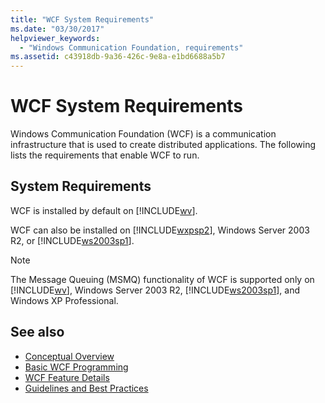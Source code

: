 ```yaml
---
title: "WCF System Requirements"
ms.date: "03/30/2017"
helpviewer_keywords:
  - "Windows Communication Foundation, requirements"
ms.assetid: c43918db-9a36-426c-9e8a-e1bd6688a5b7
---
```

# WCF System Requirements

Windows Communication Foundation (WCF) is a communication infrastructure that is used to create distributed applications. The following lists the requirements that enable WCF to run.

## System Requirements

WCF is installed by default on [!INCLUDE[wv](../../../includes/wv-md.md)].

WCF can also be installed on [!INCLUDE[wxpsp2](../../../includes/wxpsp2-md.md)], Windows Server 2003 R2, or [!INCLUDE[ws2003sp1](../../../includes/ws2003sp1-md.md)].

> [!NOTE]
> The Message Queuing (MSMQ) functionality of WCF is supported only on [!INCLUDE[wv](../../../includes/wv-md.md)], Windows Server 2003 R2, [!INCLUDE[ws2003sp1](../../../includes/ws2003sp1-md.md)], and Windows XP Professional.

## See also

- [Conceptual Overview](conceptual-overview.md)
- [Basic WCF Programming](basic-wcf-programming.md)
- [WCF Feature Details](./feature-details/index.md)
- [Guidelines and Best Practices](guidelines-and-best-practices.md)
